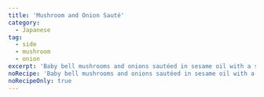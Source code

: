 ```yaml
---
title: 'Mushroom and Onion Sauté'
category:
  - Japanese
tag:
  - side
  - mushroom
  - onion
excerpt: 'Baby bell mushrooms and onions sautéed in sesame oil with a splash of soy sauce.'
noRecipe: 'Baby bell mushrooms and onions sautéed in sesame oil with a splash of soy sauce.'
noRecipeOnly: true
---
```

